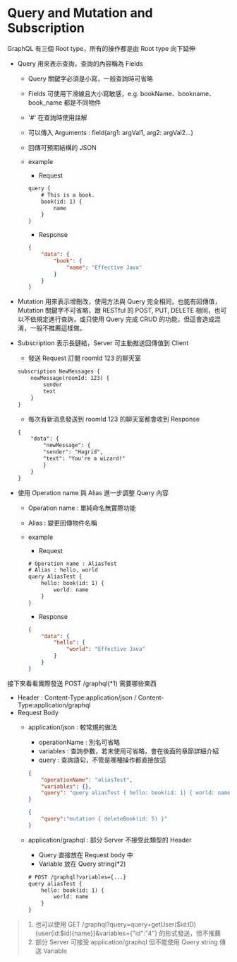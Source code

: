 # Query and Mutation and Subscription

GraphQL 有三個 Root type，所有的操作都是由 Root type 向下延伸

- Query 用來表示查詢，查詢的內容稱為 Fields
    - Query 關鍵字必須是小寫，一般查詢時可省略
    - Fields 可使用下滑線且大小寫敏感，e.g. bookName、bookname、book_name 都是不同物件
    - '#' 在查詢時使用註解
    - 可以傳入 Arguments : field(arg1: argVal1, arg2: argVal2...)
    - 回傳可預期結構的 JSON
    - example
        - Request

        ```txt
        query {
            # This is a book.
            book(id: 1) {
                name
            }
        }
        ```
        
        - Response

        ```json
        {
            "data": {
                "book": {
                    "name": "Effective Java"
                }
            }
        }
        ```

- Mutation 用來表示增刪改，使用方法與 Query 完全相同，也能有回傳值，Mutation 關鍵字不可省略，跟 RESTful 的 POST, PUT, DELETE 相同，也可以不依規定進行查詢，或只使用 Query 完成 CRUD 的功能，但這會造成混淆，一般不推薦這樣做。

- Subscription 表示長鏈結，Server 可主動推送回傳值到 Client
    - 發送 Request 訂閱 roomId 123 的聊天室

    ```txt
    subscription NewMessages {
        newMessage(roomId: 123) {
            sender
            text
        }
    }
    ```

    - 每次有新消息發送到 roomId 123 的聊天室都會收到 Response

    ```txt
    {
        "data": {
            "newMessage": {
            "sender": "Hagrid",
            "text": "You're a wizard!"
            }
        }
    }
    ```

- 使用 Operation name 與 Alias 進一步調整 Query 內容
    - Operation name : 單純命名無實際功能
    - Alias : 變更回傳物件名稱
    - example
        - Request

        ```txt
        # Operation name : AliasTest
        # Alias : hello, world
        query AliasTest {
            hello: book(id: 1) {
                world: name
            }
        }
        ```

        - Response

        ```json
        {
            "data": {
                "hello": {
                    "world": "Effective Java"
                }
            }
        }
        ```

接下來看看實際發送 POST /graphql(*1) 需要哪些東西

- Header : Content-Type:application/json / Content-Type:application/graphql
- Request Body
    - application/json : 較常規的做法
        - operationName : 別名可省略
        - variables : 查詢參數，若未使用可省略，會在後面的章節詳細介紹
        - query : 查詢語句，不管是哪種操作都直接放這

        ```json
        {
            "operationName": "aliasTest",
            "variables": {},
            "query": "query aliasTest { hello: book(id: 1) { world: name } }"
        }
        ```

        ```json
        {
            "query":"mutation { deleteBook(id: 5) }"
        }
        ```
        
    - application/graphql : 部分 Server 不接受此類型的 Header
        - Query 直接放在 Request body 中
        - Variable 放在 Query string(*2)

        ```txt
        # POST /graphql?variables={...}
        query aliasTest {
            hello: book(id: 1) {
                world: name
            }
        }
        ```

> 1. 也可以使用 GET /graphql?query=query+getUser($id:ID){user(id:$id){name}}&variables={"id":"4"} 的形式發送，但不推薦  
> 2. 部分 Server 可接受 application/graphql 但不能使用 Query string 傳送 Variable